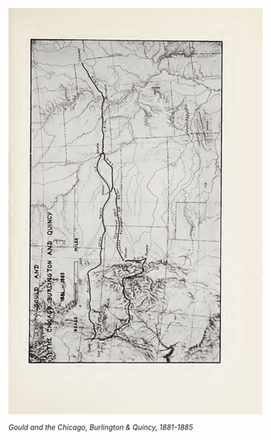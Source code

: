![Gould and the Chicago, Burlington & Quincy, 1881-1885](images/map_04.png)

*Gould and the Chicago, Burlington & Quincy, 1881-1885*
